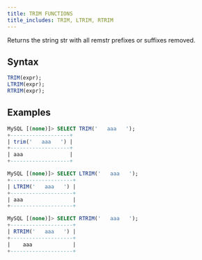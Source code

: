 ```yaml
---
title: TRIM FUNCTIONS
title_includes: TRIM, LTRIM, RTRIM
---
```


Returns the string str with all remstr prefixes or suffixes removed.

## Syntax

```sql
TRIM(expr);
LTRIM(expr);
RTRIM(expr);
```

## Examples

```sql
MySQL [(none)]> SELECT TRIM('   aaa   ');
+-------------------+
| trim('   aaa   ') |
+-------------------+
| aaa               |
+-------------------+

MySQL [(none)]> SELECT LTRIM('   aaa   ');
+--------------------+
| LTRIM('   aaa   ') |
+--------------------+
| aaa                |
+--------------------+

MySQL [(none)]> SELECT RTRIM('   aaa   ');
+--------------------+
| RTRIM('   aaa   ') |
+--------------------+
|    aaa             |
+--------------------+
```
